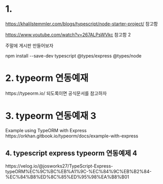 <h1>1. </h1>

https://khalilstemmler.com/blogs/typescript/node-starter-project/ 
참고함

https://www.youtube.com/watch?v=267ALPsWVkc
참고함 2

주말에 게시판 만들어보자

npm install --save-dev typescript @types/express @types/node


<h1>2. typeorm 연동예재</h1>
https://typeorm.io/ 되도록이면 공식문서를 참고하자


<h1>3. typeorm 연동예재 3</h1>
Example using TypeORM with Express
https://orkhan.gitbook.io/typeorm/docs/example-with-express

<h2>4. typescript express typeorm 연동예제 4</h2>
https://velog.io/@josworks27/TypeScript-Express-typeORM%EC%9C%BC%EB%A1%9C-%EC%84%9C%EB%B2%84-%EC%84%B8%ED%8C%85%ED%95%98%EA%B8%B01
